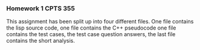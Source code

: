 ### Homework 1 CPTS 355

This assignment has been split up into four different files. One file contains the lisp source code, one file contains the C++ pseudocode
one file contains the test cases, the test case question answers, the last file contains the short analysis.
